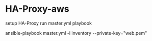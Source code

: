 # HA-Proxy-aws

setup HA-Proxy run master.yml playbook

ansible-playbook master.yml -i inventory --private-key="web.pem"
